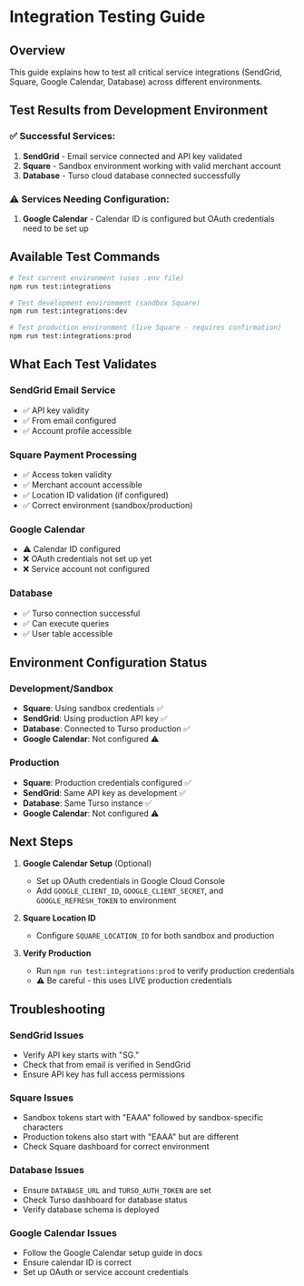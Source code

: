 # Integration Testing Guide

## Overview
This guide explains how to test all critical service integrations (SendGrid, Square, Google Calendar, Database) across different environments.

## Test Results from Development Environment

### ✅ Successful Services:
1. **SendGrid** - Email service connected and API key validated
2. **Square** - Sandbox environment working with valid merchant account
3. **Database** - Turso cloud database connected successfully

### ⚠️ Services Needing Configuration:
1. **Google Calendar** - Calendar ID is configured but OAuth credentials need to be set up

## Available Test Commands

```bash
# Test current environment (uses .env file)
npm run test:integrations

# Test development environment (sandbox Square)
npm run test:integrations:dev

# Test production environment (live Square - requires confirmation)
npm run test:integrations:prod
```

## What Each Test Validates

### SendGrid Email Service
- ✅ API key validity
- ✅ From email configured
- ✅ Account profile accessible

### Square Payment Processing
- ✅ Access token validity
- ✅ Merchant account accessible
- ✅ Location ID validation (if configured)
- ✅ Correct environment (sandbox/production)

### Google Calendar
- ⚠️ Calendar ID configured
- ❌ OAuth credentials not set up yet
- ❌ Service account not configured

### Database
- ✅ Turso connection successful
- ✅ Can execute queries
- ✅ User table accessible

## Environment Configuration Status

### Development/Sandbox
- **Square**: Using sandbox credentials ✅
- **SendGrid**: Using production API key ✅
- **Database**: Connected to Turso production ✅
- **Google Calendar**: Not configured ⚠️

### Production
- **Square**: Production credentials configured ✅
- **SendGrid**: Same API key as development ✅
- **Database**: Same Turso instance ✅
- **Google Calendar**: Not configured ⚠️

## Next Steps

1. **Google Calendar Setup** (Optional)
   - Set up OAuth credentials in Google Cloud Console
   - Add `GOOGLE_CLIENT_ID`, `GOOGLE_CLIENT_SECRET`, and `GOOGLE_REFRESH_TOKEN` to environment

2. **Square Location ID**
   - Configure `SQUARE_LOCATION_ID` for both sandbox and production

3. **Verify Production**
   - Run `npm run test:integrations:prod` to verify production credentials
   - ⚠️ Be careful - this uses LIVE production credentials

## Troubleshooting

### SendGrid Issues
- Verify API key starts with "SG."
- Check that from email is verified in SendGrid
- Ensure API key has full access permissions

### Square Issues
- Sandbox tokens start with "EAAA" followed by sandbox-specific characters
- Production tokens also start with "EAAA" but are different
- Check Square dashboard for correct environment

### Database Issues
- Ensure `DATABASE_URL` and `TURSO_AUTH_TOKEN` are set
- Check Turso dashboard for database status
- Verify database schema is deployed

### Google Calendar Issues
- Follow the Google Calendar setup guide in docs
- Ensure calendar ID is correct
- Set up OAuth or service account credentials